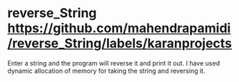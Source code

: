 # reverse_String  https://github.com/mahendrapamidi/reverse_String/labels/karanprojects
Enter a string and the program will reverse it and print it out.
I have used dynamic allocation of memory for taking the string and reversing it.
